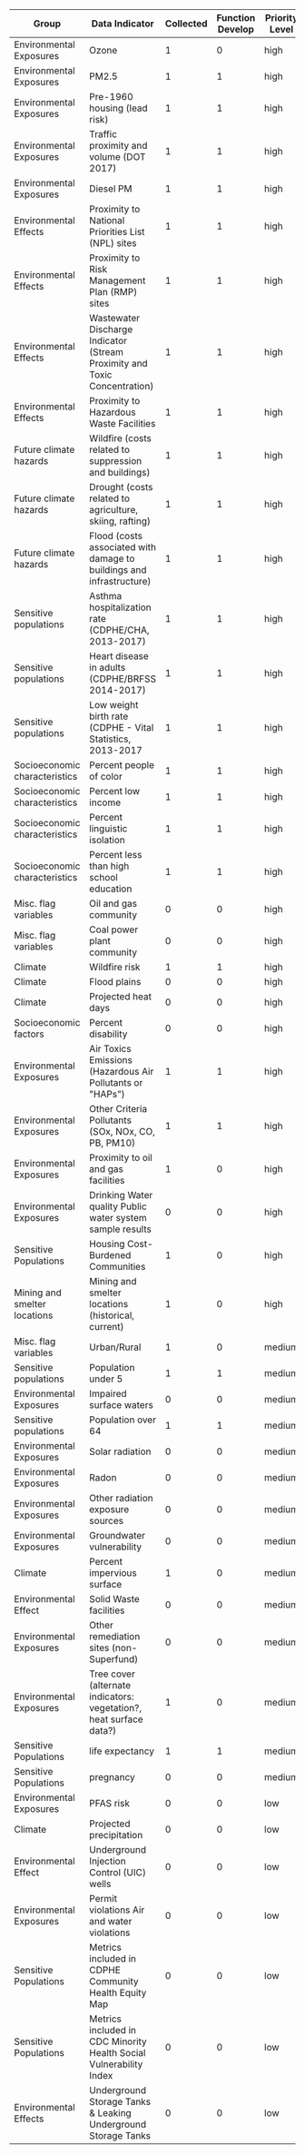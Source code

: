 | Group                         | Data Indicator                                                            | Collected | Function Develop | Priority Level  |  Source Reference|
|-------------------------------|---------------------------------------------------------------------------|-----------|------------------|-----------------|-----------------|
| Environmental Exposures       | Ozone                                                                     | 1         | 0                |         high    |  [epa cmaq](https://www.epa.gov/cmaq/cmaq-output) or  [ejscreen](https://www.epa.gov/ejscreen/overview-environmental-indicators-ejscreen)        |
| Environmental Exposures       | PM2.5                                                                     | 1         | 1                |         high    | [epa cmaq](https://www.epa.gov/cmaq/cmaq-output) or  [ejscreen](https://www.epa.gov/ejscreen/overview-environmental-indicators-ejscreen)         |
| Environmental Exposures       | Pre-1960 housing (lead risk)                                              | 1         | 1                |         high    | [ejscreen](https://www.epa.gov/ejscreen/overview-environmental-indicators-ejscreen)         |
| Environmental Exposures       | Traffic proximity and volume (DOT 2017)                                   | 1         | 1                |         high    | [ejscreen](https://www.epa.gov/ejscreen/overview-environmental-indicators-ejscreen)         |
| Environmental Exposures       | Diesel PM                                                                 | 1         | 1                |         high    | [ejscreen](https://www.epa.gov/ejscreen/overview-environmental-indicators-ejscreen)         |
| Environmental Effects         | Proximity to National Priorities List (NPL) sites                         | 1         | 1                |         high    | [ejscreen](https://www.epa.gov/ejscreen/overview-environmental-indicators-ejscreen)         |
| Environmental Effects         | Proximity to Risk Management Plan (RMP) sites                             | 1         | 1                |         high    | [ejscreen](https://www.epa.gov/ejscreen/overview-environmental-indicators-ejscreen)         |
| Environmental Effects         | Wastewater Discharge Indicator (Stream Proximity and Toxic Concentration) | 1         | 1                |         high    |  [ejscreen](https://www.epa.gov/ejscreen/overview-environmental-indicators-ejscreen)         |
| Environmental Effects         | Proximity to Hazardous Waste Facilities                                   | 1         | 1                |         high    |  [ejscreen](https://www.epa.gov/ejscreen/overview-environmental-indicators-ejscreen)        |
| Future climate hazards        | Wildfire (costs related to suppression and buildings)                     | 1         | 1                |         high    | [DNR FACE Hazards](https://dnrftp.state.co.us/#/CWCB/Climate/FACE_Hazards_Data/)          |
| Future climate hazards        | Drought (costs related to agriculture, skiing, rafting)                   | 1         | 1                |         high    | [DNR FACE Hazards](https://dnrftp.state.co.us/#/CWCB/Climate/FACE_Hazards_Data/)         |
| Future climate hazards        | Flood (costs associated with damage to buildings and infrastructure)      | 1         | 1                |         high    | [DNR FACE Hazards](https://dnrftp.state.co.us/#/CWCB/Climate/FACE_Hazards_Data/)         |
| Sensitive populations         | Asthma hospitalization rate (CDPHE/CHA, 2013-2017)                        | 1         | 1                |         high    |  [CDPHE](https://data-cdphe.opendata.arcgis.com/datasets/a176548521c546f0b9be512197d7d8f4/explore?location=38.997940%2C-105.550577%2C7.96)        |
| Sensitive populations         | Heart disease in adults (CDPHE/BRFSS 2014-2017)                           | 1         | 1                |         high    |  [CDPHE](https://data-cdphe.opendata.arcgis.com/datasets/heart-disease-in-adults-cdphe-community-level-estimates-census-tracts/explore?location=38.997950%2C-105.550600%2C7.96&showTable=true)        |
| Sensitive populations         | Low weight birth rate (CDPHE - Vital Statistics, 2013-2017                | 1         | 1                |         high    |  [CDPHE](https://data-cdphe.opendata.arcgis.com/datasets/low-weight-birth-rate-census-tracts/explore?location=38.997950%2C-105.550600%2C7.96)        |
| Socioeconomic characteristics | Percent people of color                                                   | 1         | 1                |         high    | [ejscreen](https://www.epa.gov/ejscreen/overview-demographic-indicators-ejscreen) or [ACS](https://www.census.gov/programs-surveys/acs/data/summary-file.html)        |
| Socioeconomic characteristics | Percent low income                                                        | 1         | 1                |         high    | [ejscreen](https://www.epa.gov/ejscreen/overview-demographic-indicators-ejscreen) or [ACS](https://www.census.gov/programs-surveys/acs/data/summary-file.html)        |
| Socioeconomic characteristics | Percent linguistic isolation                                              | 1         | 1                |         high    | [ejscreen](https://www.epa.gov/ejscreen/overview-demographic-indicators-ejscreen) or [ACS](https://www.census.gov/programs-surveys/acs/data/summary-file.html)        |
| Socioeconomic characteristics | Percent less than high school education                                   | 1         | 1                |         high    | [ejscreen](https://www.epa.gov/ejscreen/overview-demographic-indicators-ejscreen) or [ACS](https://www.census.gov/programs-surveys/acs/data/summary-file.html)       |
| Misc. flag variables          | Oil and gas community                                                     | 0         | 0                |         high    |          |
| Misc. flag variables          | Coal power plant community                                                | 0         | 0                |         high    |          |
| Climate                       | Wildfire risk                                                             | 1         | 1                |         high    |    [USFS](https://www.fs.usda.gov/rds/archive/Catalog/RDS-2015-0047-3)      |
| Climate                       | Flood plains                                                              | 0         | 0                |         high    | [CWCB](https://coloradohazardmapping.com/map) or [COGCC](https://geo.colorado.edu/catalog/47540-5ca228ffd43267000b8c7448)         |
| Climate                       | Projected heat days                                                       | 0         |0                 |         high    |          |
| Socioeconomic factors         | Percent disability                                                        | 0         |0                 |          high   |          |
| Environmental Exposures       | Air Toxics Emissions (Hazardous Air Pollutants or "HAPs")                 | 1         |1                 |          high   |  NATA        |
| Environmental Exposures       | Other Criteria Pollutants (SOx, NOx, CO, PB, PM10)                        | 1         |1                 |          high   |          |
| Environmental Exposures       | Proximity to oil and gas facilities                                       | 1         |0                 |          high   | [COGCC](https://cogcc.state.co.us/data.html)         |
| Environmental Exposures       | Drinking Water quality Public water system sample results                 |0          |0                 |          high   | [CDPHE](https://www.waterqualitydata.us/portal/         |
| Sensitive Populations         | Housing Cost-Burdened Communities                                         | 1         |0                 |          high   |          |
| Mining and smelter locations  | Mining and smelter locations (historical, current)                        | 1         | 0                |          high   |          |
| Misc. flag variables          | Urban/Rural                                                               | 1         | 0                |         medium  |          |
| Sensitive populations         | Population under 5                                                        | 1         | 1                |         medium  | [ejscreen](https://www.epa.gov/ejscreen/overview-demographic-indicators-ejscreen) or [ACS](https://www.census.gov/programs-surveys/acs/data/summary-file.html)         |
| Environmental Exposures       | Impaired surface waters                                                   |0          |0                 |          medium |          |
| Sensitive populations         | Population over 64                                                        | 1         | 1                |         medium  | [ejscreen](https://www.epa.gov/ejscreen/overview-demographic-indicators-ejscreen) or [ACS](https://www.census.gov/programs-surveys/acs/data/summary-file.html)         |
| Environmental Exposures       | Solar radiation                                                           |0          |0                 |          medium | [NREL](https://nsrdb.nrel.gov/)         |
| Environmental Exposures       | Radon                                                                     |0          |0                 |          medium |          |
| Environmental Exposures       | Other radiation exposure sources                                          | 0         | 0                |          medium |          |
| Environmental Exposures       | Groundwater vulnerability                                                 |0          |0                 |          medium |          |
| Climate                       | Percent impervious surface                                                | 1         | 0                |          medium | [MRLC](https://www.mrlc.gov/data?f%5B0%5D=category%3Aland%20cover&f%5B1%5D=region%3Aconus)         |
| Environmental Effect          | Solid Waste facilities                                                    | 0         | 0                |          medium |          |
| Environmental Exposures       | Other remediation sites (non-Superfund)                                   |0          |0                 |          medium |          |
| Environmental Exposures       | Tree cover (alternate indicators: vegetation?, heat surface data?)        | 1         | 0                |          medium | [MRLC](https://www.mrlc.gov/data?f%5B0%5D=category%3Aland%20cover&f%5B1%5D=region%3Aconus)         |
| Sensitive Populations         | life expectancy                                                           | 1         | 1                |          medium | [CDPHE](https://data-cdphe.opendata.arcgis.com/datasets/colorado-life-expectancy-by-census-tract-published-by-naphsis-usaleep-2010-2015/explore?location=38.997900%2C-105.550600%2C7.96)         |
| Sensitive Populations         | pregnancy                                                                 | 0         | 0                |          medium |          |
| Environmental Exposures       | PFAS risk                                                                 |0          |0                 |          low    |          |
| Climate                       | Projected precipitation                                                   |0          |0                 |          low    |          |
| Environmental Effect          | Underground Injection Control (UIC) wells                                 |0          |0                 |           low   |          |
| Environmental Exposures       | Permit violations Air and water violations                                | 0         | 0                |          low    |          |
| Sensitive Populations         | Metrics included in CDPHE Community Health Equity Map                     |0          |0                 |          low    |          |
| Sensitive Populations         | Metrics included in CDC Minority Health Social Vulnerability Index        | 0         | 0                |          low    |          |
| Environmental Effects         | Underground Storage Tanks & Leaking Underground Storage Tanks             | 0         | 0                |          low    |          |
